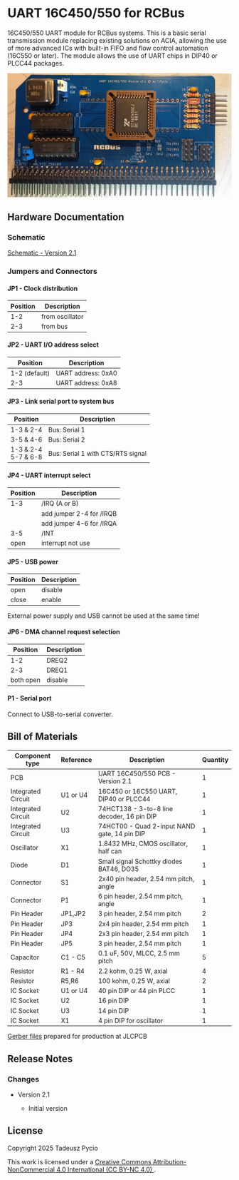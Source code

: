 # UART 16C450/550 for RCBus

16C450/550 UART module for RCBus systems. This is a basic serial transmission module replacing existing solutions on ACIA, allowing the use of more advanced ICs with built-in FIFO and flow control automation (16C550 or later). The module allows the use of UART chips in DIP40 or PLCC44 packages.

![populated board](uart.jpg)

## Hardware Documentation

### Schematic

[Schematic - Version 2.1](schematic.pdf)

### Jumpers and Connectors

#### JP1 - Clock distribution

| Position | Description     |
| -------- | --------------- |
| 1-2      | from oscillator |
| 2-3      | from bus        |

#### JP2 - UART I/O address select

| Position      | Description        |
| ------------- | ------------------ |
| 1-2 (default) | UART address: 0xA0 |
| 2-3           | UART address: 0xA8 |

#### JP3 - Link serial port to system bus

| Position                | Description                        |
| ----------------------- | ---------------------------------- |
| 1-3 & 2-4               | Bus: Serial 1                      |
| 3-5 & 4-6               | Bus: Serial 2                      |
| 1-3 & 2-4<br/>5-7 & 6-8 | Bus: Serial 1 with  CTS/RTS signal |

#### JP4 - UART interrupt select

| Position | Description              |
| -------- | ------------------------ |
| 1-3      | /IRQ (A or B)            |
|          | add jumper 2-4 for /IRQB |
|          | add jumper 4-6 for /IRQA |
| 3-5      | /INT                     |
| open     | interrupt not use        |

#### JP5 - USB power

| Position | Description |
| -------- | ----------- |
| open     | disable     |
| close    | enable      |

External power supply and USB cannot be used at the same time!

#### JP6 - DMA channel request selection

| Position  | Description |
| --------- | ----------- |
| 1-2       | DREQ2       |
| 2-3       | DREQ1       |
| both open | disable     |

#### P1 - Serial port

Connect to USB-to-serial converter.

## Bill of Materials

| Component type     | Reference | Description                                  | Quantity |
| ------------------ | --------- | -------------------------------------------- | -------- |
| PCB                |           | UART 16C450/550 PCB - Version 2.1            | 1        |
| Integrated Circuit | U1 or U4  | 16C450 or 16C550 UART, DIP40 or PLCC44       | 1        |
| Integrated Circuit | U2        | 74HCT138 - 3-to-8 line decoder, 16 pin DIP   | 1        |
| Integrated Circuit | U3        | 74HCT00 - Quad 2-input NAND gate, 14 pin DIP | 1        |
| Oscillator         | X1        | 1.8432 MHz, CMOS oscillator, half can        | 1        |
| Diode              | D1        | Small signal Schottky diodes BAT46, DO35     | 1        |
| Connector          | S1        | 2x40 pin header, 2.54 mm pitch, angle        | 1        |
| Connector          | P1        | 6 pin header, 2.54 mm pitch, angle           | 1        |
| Pin Header         | JP1,JP2   | 3 pin header, 2.54 mm pitch                  | 2        |
| Pin Header         | JP3       | 2x4 pin header, 2.54 mm pitch                | 1        |
| Pin Header         | JP4       | 2x3 pin header, 2.54 mm pitch                | 1        |
| Pin Header         | JP5       | 3 pin header, 2.54 mm pitch                  | 1        |
| Capacitor          | C1 - C5   | 0.1 uF, 50V, MLCC, 2.5 mm pitch              | 5        |
| Resistor           | R1 - R4   | 2.2 kohm, 0.25 W, axial                      | 4        |
| Resistor           | R5,R6     | 100 kohm, 0.25 W, axial                      | 2        |
| IC Socket          | U1 or U4  | 40 pin DIP or 44 pin PLCC                    | 1        |
| IC Socket          | U2        | 16 pin DIP                                   | 1        |
| IC Socket          | U3        | 14 pin DIP                                   | 1        |
| IC Socket          | X1        | 4 pin DIP for oscillator                     | 1        |

[Gerber files](gerber-JLCPCB.zip) prepared for production at JLCPCB

## Release Notes

### Changes

* Version 2.1
  
  * Initial version

## License

Copyright 2025 Tadeusz Pycio

This work is licensed under a [Creative Commons Attribution-NonCommercial 4.0 International (CC BY-NC 4.0) ](https://creativecommons.org/licenses/by-nc/4.0/).
